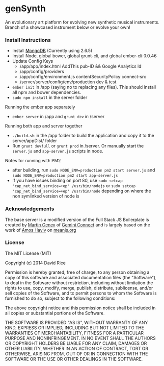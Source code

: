 genSynth
========

An evolutionary art platform for evolving new synthetic musical instruments.
Branch of a showcased instrument below or evolve your own!

### Install Instructions
 - Install [MongoDB](http://docs.mongodb.org/manual/tutorial/install-mongodb-on-ubuntu/) (Currently using 2.6.5)
 - Install Node, global bower, global grunt-cli, and global ember-cli 0.0.46
 - Update Config Keys
   - /app/app/index.html AddThis pub-ID && Google Analytics Id
   - /app/config/providers
   - /app/config/environment.js contentSecurityPolicy connect-src
   - /server/server/config/env/production dev & test
 - `ember init` in /app (saying no to replacing any files). This should install all npm and bower dependencies.
 - `sudo npm install` in the server folder

 Running the ember app separately
 - `ember server` in /app and `grunt dev` in /server

 Running both app and server together
 - `./build.sh` in the /app folder to build the application and copy it to the server/appDist/ folder
 - Run `grunt devfull` or `grunt prod` in /server. Or manually start the `server.js` and `app-server.js` scripts in node.

Notes for running with PM2
 - after building, run `sudo NODE_ENV=production pm2 start server.js` and `sudo NODE_ENV=production pm2 start app-server.js`
 - If you have issues binding on port 80, use `sudo setcap 'cap_net_bind_service=+ep' /usr/bin/nodejs` or `sudo setcap 'cap_net_bind_service=+ep' /usr/bin/node` depending
   on where the non symlinked version of node is

### Acknowledgements
The base server is a modified version of the Full Stack JS Boilerplate is created by [Martin Genev](http://www.twitter.com/cyberseer) of [Gemini Connect](http://www.geminiconnect.com) and is largely based on the work of [Amos Haviv](https://twitter.com/amoshaviv) on [meanjs.org](http://www.meanjs.org)

### License
The MIT License (MIT)

Copyright (c) 2014 David Rice

Permission is hereby granted, free of charge, to any person obtaining a copy
of this software and associated documentation files (the "Software"), to deal
in the Software without restriction, including without limitation the rights
to use, copy, modify, merge, publish, distribute, sublicense, and/or sell
copies of the Software, and to permit persons to whom the Software is
furnished to do so, subject to the following conditions:

The above copyright notice and this permission notice shall be included in
all copies or substantial portions of the Software.

THE SOFTWARE IS PROVIDED "AS IS", WITHOUT WARRANTY OF ANY KIND, EXPRESS OR
IMPLIED, INCLUDING BUT NOT LIMITED TO THE WARRANTIES OF MERCHANTABILITY,
FITNESS FOR A PARTICULAR PURPOSE AND NONINFRINGEMENT. IN NO EVENT SHALL THE
AUTHORS OR COPYRIGHT HOLDERS BE LIABLE FOR ANY CLAIM, DAMAGES OR OTHER
LIABILITY, WHETHER IN AN ACTION OF CONTRACT, TORT OR OTHERWISE, ARISING FROM,
OUT OF OR IN CONNECTION WITH THE SOFTWARE OR THE USE OR OTHER DEALINGS IN
THE SOFTWARE.
